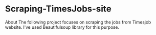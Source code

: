 # Scraping-TimesJobs-site



About The following project focuses on scraping the jobs from Timesjob website. I've used Beautifulsoup library for this purpose.
